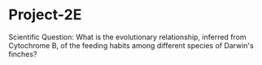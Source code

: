 # Project-2E
Scientific Question: What is the evolutionary relationship, inferred from Cytochrome B, of the feeding habits among different species of Darwin's finches?

